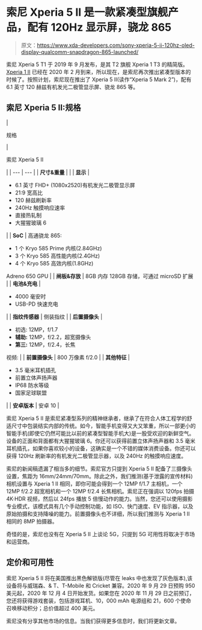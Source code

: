 # 索尼 Xperia 5 II 是一款紧凑型旗舰产品，配有 120Hz 显示屏，骁龙 865

> 原文：<https://www.xda-developers.com/sony-xperia-5-ii-120hz-oled-display-qualcomm-snapdragon-865-launched/>

索尼 Xperia 5 T1 于 2019 年 9 月发布，是其 T2 旗舰 Xperia 1 T3 的精简版。 [Xperia 1 II](https://www.xda-developers.com/sony-xperia-1-ii-xperia-10-ii-xperia-pro-announcement/) 已经在 2020 年 2 月到来，所以现在，是索尼再次推出紧凑型版本的时候了。按照计划，索尼现在推出了 Xperia 5 II(读作“Xperia 5 Mark 2”)，配有 6.1 英寸 120 赫兹有机发光二极管显示屏、骁龙 865 等。

## 索尼 Xperia 5 II:规格

| 

规格

 | 

索尼 Xperia 5 II

 |
| --- | --- |
| **尺寸&重量** |  |
| **显示** | 

*   6.1 英寸 FHD+ (1080x2520)有机发光二极管显示屏
*   21:9 宽高比
*   120 赫兹刷新率
*   240Hz 触摸响应速率
*   直接热轧制
*   大猩猩玻璃 6

 |
| **SoC** | 高通骁龙 865:

*   1 个 Kryo 585 Prime 内核(2.84GHz)
*   3 个 Kryo 585 高性能内核(2.4GHz)
*   4 个 Kryo 585 高效内核(1.8GHz)

Adreno 650 GPU |
| **闸板&存放** | 8GB 内存 128GB 存储，可通过 microSD 扩展 |
| **电池&充电** | 

*   4000 毫安时
*   USB-PD 快速充电

 |
| **指纹传感器** | 侧装指纹 |
| **后置摄像头** | 

*   初选: 12MP，f/1.7
*   **辅助:** 12MP，f/2.2，超宽摄像头
*   **第三:** 12MP，f/2.4，长焦

视频: |
| **前置摄像头** | 800 万像素 f/2.0 |
| **其他特征** | 

*   3.5 毫米耳机插孔
*   前置立体声扬声器
*   IP68 防水等级
*   国家足球联盟

 |
| **安卓版本** | 安卓 10 |

索尼 Xperia 5 II 是索尼紧凑型系列的精神继承者，继承了在符合人体工程学的舒适尺寸中包装结实内部的传统。如今，智能手机变得又大又笨重，所以一部更小的智能手机(即使它仍然可能比以前的紧凑型智能手机大)是一股受欢迎的新鲜空气。设备的正面和背面都有大猩猩玻璃 6。你还可以获得前置立体声扬声器和 3.5 毫米耳机插孔，如果你喜欢较小的设备，这确实是一个不错的媒体消费设备。你还可以获得 120Hz 刷新率的有机发光二极管显示器，以及 240Hz 的触摸响应速度。

索尼的新闻稿遗漏了相当多的细节。索尼官方只提到 Xperia 5 II 配备了三摄像头设置，焦距为 16mm/24mm/70mm。除此之外，我们推测(基于泄露的宣传材料)相机设置与 Xperia 1 II 相同，即你可能会得到一个 12MP f/1.7 主相机，一个 12MP f/2.2 超宽相机和一个 12MP f/2.4 长焦相机。索尼正在强调以 120fps 拍摄 4K·HDR 视频，然后以 24fps 播放 5 倍慢动作的能力。当然，您还可以使用摄影专业模式，该模式具有几个手动控制功能，如 ISO、快门速度、EV 指示器，以及原始拍摄和支持降噪的能力。前置摄像头也不详细，所以我们推测与 Xperia 1 II 相同的 8MP 拍摄器。

奇怪的是，索尼也没有在 Xperia 5 II 上谈论 5G，只提到 5G 可用性将取决于市场和运营商。

## 定价和可用性

索尼 Xperia 5 II 将在美国推出黑色解锁版(尽管在 leaks 中也发现了灰色版本),该设备将与威瑞森、& T、T-Mobile 和 Cricket 兼容。2020 年 9 月 29 日预购 950 美元起，2020 年 12 月 4 日开始发货。如果您在 2020 年 11 月 29 日之前预订，您还将获得游戏套装，包括游戏耳机、10，000 mAh 电源组和 21，600 个使命召唤移动积分；总价值超过 400 美元。

索尼没有分享其他市场的信息。当我们获得更多信息时，我们将更新文章。